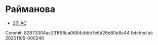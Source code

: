 # Райманова
- [27: AC](27.md)

Commit: 82873304ac231f98ca0684cbbb7e6d26e80e8c44
 fetched at: 20201105-000246
